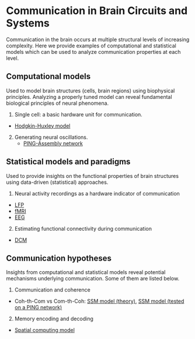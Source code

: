 # Communication in Brain Circuits and Systems

Communication in the brain occurs at multiple structural levels of increasing complexity. 
Here we provide examples of computational and statistical models which can be used to analyze communication properties at each level.

## Computational models

Used to model brain structures (cells, brain regions) using biophysical principles. 
Analyzing a properly tuned model can reveal fundamental biological principles of neural phenomena.

1. Single cell: a basic hardware unit for communication.
  - [Hodgkin-Huxley model]()

2. Generating neural oscillations.
   - [PING-Assembly network]()

## Statistical models and paradigms

Used to provide insights on the functional properties of brain structures using data-driven (statistical) approaches.

1. Neural activity recordings as a hardware indicator of communication
  - [LFP]()
  - [fMRI]()
  - [EEG]()

2. Estimating functional connectivity during communication
  - [DCM]()

## Communication hypotheses

Insights from computational and statistical models reveal potential mechanisms underlying communication.
Some of them are listed below.

1. Communication and coherence
  - Coh-th-Com vs Com-th-Coh: [SSM model (theory)](), [SSM model (tested on a PING network)]()
2. Memory encoding and decoding
  - [Spatial computing model]()
